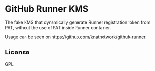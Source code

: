 # GitHub Runner KMS

The fake KMS that dynamically generate Runner registration token from PAT, without the use of PAT inside Runner container.

Usage can be seen on https://github.com/knatnetwork/github-runner.

## License

GPL